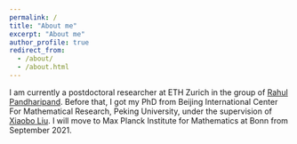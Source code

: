 ```yaml
---
permalink: /
title: "About me"
excerpt: "About me"
author_profile: true
redirect_from: 
  - /about/
  - /about.html
---
```


I am currently a postdoctoral researcher at ETH Zurich in the group of [Rahul Pandharipand](https://people.math.ethz.ch/~rahul/). Before that, I got my PhD from Beijing International Center For Mathematical Research, Peking University, under the supervision of [Xiaobo Liu](https://bicmr.pku.edu.cn/~xbliu/). I will move to Max Planck Institute for Mathematics at Bonn from September 2021.

